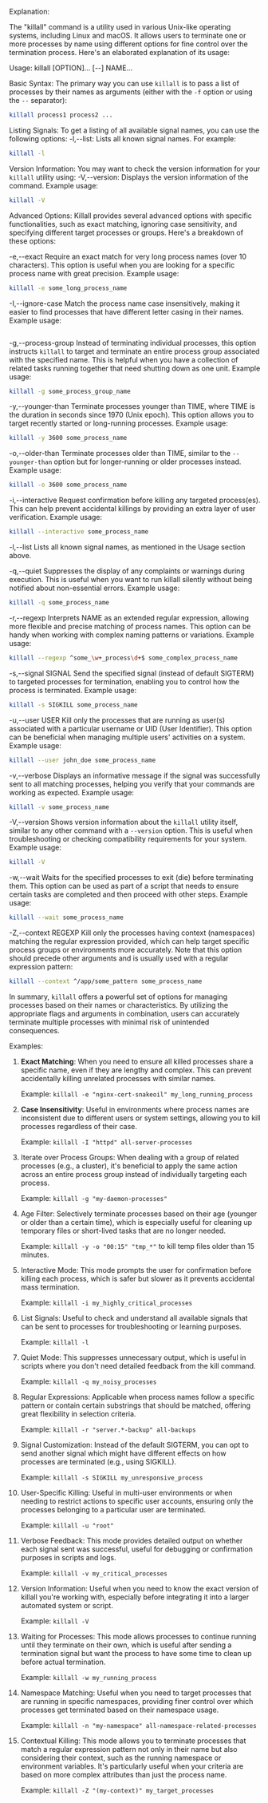 Explanation:

The "killall" command is a utility used in various Unix-like operating systems, including Linux and macOS. It allows users to terminate one or more processes by name using different options for fine control over the termination process. Here's an elaborated explanation of its usage:

Usage: killall [OPTION]... [--] NAME...

Basic Syntax: 
The primary way you can use `killall` is to pass a list of processes by their names as arguments (either with the `-f` option or using the `--` separator):
```bash
killall process1 process2 ...
```

Listing Signals:
To get a listing of all available signal names, you can use the following options:
-l,--list: Lists all known signal names. For example: 
```bash
killall -l
```

Version Information:
You may want to check the version information for your `killall` utility using:
-V,--version: Displays the version information of the command. Example usage:
```bash
killall -V
```

Advanced Options:
Killall provides several advanced options with specific functionalities, such as exact matching, ignoring case sensitivity, and specifying different target processes or groups. Here's a breakdown of these options:

-e,--exact          Require an exact match for very long process names (over 10 characters). This option is useful when you are looking for a specific process name with great precision. Example usage:
```bash
killall -e some_long_process_name
```

-I,--ignore-case    Match the process name case insensitively, making it easier to find processes that have different letter casing in their names. Example usage:
```bash transform(name) => killall --ignore-case someName someOtherName
```

-g,--process-group  Instead of terminating individual processes, this option instructs `killall` to target and terminate an entire process group associated with the specified name. This is helpful when you have a collection of related tasks running together that need shutting down as one unit. Example usage:
```bash
killall -g some_process_group_name
```

-y,--younger-than   Terminate processes younger than TIME, where TIME is the duration in seconds since 1970 (Unix epoch). This option allows you to target recently started or long-running processes. Example usage:
```bash
killall -y 3600 some_process_name
```

-o,--older-than    Terminate processes older than TIME, similar to the `--younger-than` option but for longer-running or older processes instead. Example usage:
```bash
killall -o 3600 some_process_name
```

-i,--interactive    Request confirmation before killing any targeted process(es). This can help prevent accidental killings by providing an extra layer of user verification. Example usage:
```bash
killall --interactive some_process_name
```

-l,--list           Lists all known signal names, as mentioned in the Usage section above.

-q,--quiet          Suppresses the display of any complaints or warnings during execution. This is useful when you want to run killall silently without being notified about non-essential errors. Example usage:
```bash
killall -q some_process_name
```

-r,--regexp         Interprets NAME as an extended regular expression, allowing more flexible and precise matching of process names. This option can be handy when working with complex naming patterns or variations. Example usage:
```bash
killall --regexp ^some_\w+_process\d+$ some_complex_process_name
```

-s,--signal SIGNAL  Send the specified signal (instead of default SIGTERM) to targeted processes for termination, enabling you to control how the process is terminated. Example usage:
```bash
killall -s SIGKILL some_process_name
```

-u,--user USER      Kill only the processes that are running as user(s) associated with a particular username or UID (User Identifier). This option can be beneficial when managing multiple users' activities on a system. Example usage:
```bash
killall --user john_doe some_process_name
```

-v,--verbose        Displays an informative message if the signal was successfully sent to all matching processes, helping you verify that your commands are working as expected. Example usage:
```bash
killall -v some_process_name
```

-V,--version       Shows version information about the `killall` utility itself, similar to any other command with a `--version` option. This is useful when troubleshooting or checking compatibility requirements for your system. Example usage:
```bash
killall -V
```

-w,--wait         Waits for the specified processes to exit (die) before terminating them. This option can be used as part of a script that needs to ensure certain tasks are completed and then proceed with other steps. Example usage:
```bash
killall --wait some_process_name
```

-Z,--context REGEXP Kill only the processes having context (namespaces) matching the regular expression provided, which can help target specific process groups or environments more accurately. Note that this option should precede other arguments and is usually used with a regular expression pattern:
```bash
killall --context ^/app/some_pattern some_process_name
```

In summary, `killall` offers a powerful set of options for managing processes based on their names or characteristics. By utilizing the appropriate flags and arguments in combination, users can accurately terminate multiple processes with minimal risk of unintended consequences.

Examples:

1. **Exact Matching**: When you need to ensure all killed processes share a specific name, even if they are lengthy and complex. This can prevent accidentally killing unrelated processes with similar names.

   Example: `killall -e "nginx-cert-snakeoil" my_long_running_process`

2. **Case Insensitivity**: Useful in environments where process names are inconsistent due to different users or system settings, allowing you to kill processes regardless of their case.

   Example: `killall -I "httpd" all-server-processes`

3. Iterate over Process Groups: When dealing with a group of related processes (e.g., a cluster), it's beneficial to apply the same action across an entire process group instead of individually targeting each process.

   Example: `killall -g "my-daemon-processes"`

4. Age Filter: Selectively terminate processes based on their age (younger or older than a certain time), which is especially useful for cleaning up temporary files or short-lived tasks that are no longer needed.

   Example: `killall -y -o "00:15" "tmp_*"` to kill temp files older than 15 minutes.

5. Interactive Mode: This mode prompts the user for confirmation before killing each process, which is safer but slower as it prevents accidental mass termination.

   Example: `killall -i my_highly_critical_processes`

6. List Signals: Useful to check and understand all available signals that can be sent to processes for troubleshooting or learning purposes.

   Example: `killall -l`

7. Quiet Mode: This suppresses unnecessary output, which is useful in scripts where you don't need detailed feedback from the kill command.

   Example: `killall -q my_noisy_processes`

8. Regular Expressions: Applicable when process names follow a specific pattern or contain certain substrings that should be matched, offering great flexibility in selection criteria.

   Example: `killall -r "server.*-backup" all-backups`

9. Signal Customization: Instead of the default SIGTERM, you can opt to send another signal which might have different effects on how processes are terminated (e.g., using SIGKILL).

   Example: `killall -s SIGKILL my_unresponsive_process`

10. User-Specific Killing: Useful in multi-user environments or when needing to restrict actions to specific user accounts, ensuring only the processes belonging to a particular user are terminated.

    Example: `killall -u "root"`

11. Verbose Feedback: This mode provides detailed output on whether each signal sent was successful, useful for debugging or confirmation purposes in scripts and logs.

    Example: `killall -v my_critical_processes`

12. Version Information: Useful when you need to know the exact version of killall you're working with, especially before integrating it into a larger automated system or script.

    Example: `killall -V`

13. Waiting for Processes: This mode allows processes to continue running until they terminate on their own, which is useful after sending a termination signal but want the process to have some time to clean up before actual termination.

    Example: `killall -w my_running_process`

14. Namespace Matching: Useful when you need to target processes that are running in specific namespaces, providing finer control over which processes get terminated based on their namespace usage.

    Example: `killall -n "my-namespace" all-namespace-related-processes`

15. Contextual Killing: This mode allows you to terminate processes that match a regular expression pattern not only in their name but also considering their context, such as the running namespace or environment variables. It's particularly useful when your criteria are based on more complex attributes than just the process name.

    Example: `killall -Z "(my-context)" my_target_processes`